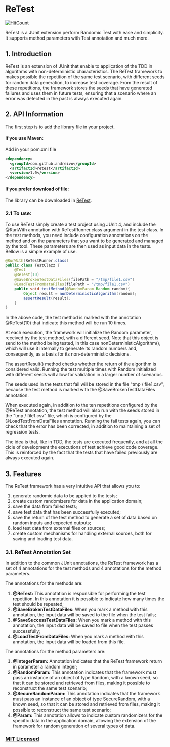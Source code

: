 # ReTest

[![HitCount](http://hits.dwyl.io/andreivo/restest.svg)](http://hits.dwyl.io/andreivo/retest)

ReTest is a JUnit extension perform Randomic Test with ease and simplicity. It supports method parameters with Test annotation and much more.

## 1.	Introduction
ReTest is an extension of JUnit that enable to application of the TDD in algorithms with non-deterministic characteristics.
The ReTest framework to makes possible the repetition of the same test scenario, with different seeds for random data generation, to increase test coverage. From the result of these repetitions, the framework stores the seeds that have generated failures and uses them in future tests, ensuring that a scenario where an error was detected in the past is always executed again.

## 2.	API Information

The first step is to add the library file in your project.

#### If you use Maven:
Add in your pom.xml file
```xml
<dependency>
  <groupId>com.github.andreivo</groupId>
  <artifactId>retest</artifactId>
  <version>1.0</version>
</dependency>
```
#### If you prefer download of file:
The library can be downloaded in [ReTest](https://oss.sonatype.org/content/groups/staging/com/github/andreivo/retest/1.0/).

### 2.1 To use:
To use ReTest simply create a test project using JUnit 4, and include the @RunWith annotation with ReTestRunner.class argument in the test class.
In the test methods, you need include configuration annotations on the method and on the parameters that you want to be generated and managed by the tool. These parameters are then used as input data in the tests. Bellow is a simple example of use.

```java
@RunWith(ReTestRunner.class)
public class TestClazz {
	@Test
	@ReTest(10)
	@SaveBrokenTestDataFiles(filePath = "/tmp/file1.csv")
	@LoadTestFromDataFiles(filePath = "/tmp/file1.csv")
	public void testMethod(@RandomParam Random random){
		Object result = nonDeterministicAlgorithm(random);
		assertResult(result);
	}
}
```
In the above code, the test method is marked with the annotation @ReTest(10) that indicate this method will be run 10 times. 

At each execution, the framework will initialize the Random parameter, received by the test method, with a different seed. Note that this object is send to the method being tested, in this case nonDeterministicAlgorithm(), which will use it internally to generate its random numbers and, consequently, as a basis for its non-deterministic decisions. 

The assertResult() method checks whether the return of the algorithm is considered valid. Running the test multiple times with Random initialized with different seeds will allow for validation in a larger number of scenarios.

The seeds used in the tests that fail will be stored in the file "tmp / file1.csv", because the test method is marked with the @SaveBrokenTestDataFiles annotation.

When executed again, in addition to the ten repetitions configured by the @ReTest annotation, the test method will also run with the seeds stored in the "tmp / file1.csv" file, which is configured by the @LoadTestFromDataFiles annotation. Running the fail tests again, you can check that the error has been corrected, in addition to maintaining a set of regression tests.

The idea is that, like in TDD, the tests are executed frequently, and at all the cicle of development the executions of test achieve good code coverage. This is reinforced by the fact that the tests that have failed previously are always executed again.

## 3.	Features
The ReTest framework has a very intuitive API that allows you to:

1. generate randomic data to be applied to the tests;
2. create custom randomizers for data in the application domain;
3. save the data from failed tests;
4. save test data that has been successfully executed;
5. save the return of the test method to generate a set of data based on random inputs and expected outputs;
6. load test data from external files or sources;
7. create custom mechanisms for handling external sources, both for saving and loading test data.

### 3.1.	ReTest Annotation Set

In addition to the common JUnit annotations, the ReTest framework has a set of 4 annotations for the test methods and 4 annotations for the method parameters.

The annotations for the methods are:

1. **@ReTest:** This annotation is responsible for performing the test repetition. In this annotation it is possible to indicate how many times the test should be repeated;
2. **@SaveBrokenTestDataFiles:** When you mark a method with this annotation, the input data will be saved to the file when the test fails;
3. **@SaveSuccessTestDataFiles:** When you mark a method with this annotation, the input data will be saved to file when the test passes successfully;
4. **@LoadTestFromDataFiles:** When you mark a method with this annotation, the input data will be loaded from this file.

The annotations for the method parameters are:

1. **@IntegerParam:** Annotation indicates that the ReTest framework return in parameter a random integer;
2. **@RandomParam:** This annotation indicates that the framework must pass an instance of an object of type Random, with a known seed, so that it can be stored and retrieved from files, making it possible to reconstruct the same test scenario;
3. **@SecureRandomParam:** This annotation indicates that the framework must pass an instance of an object of type SecureRandom, with a known seed, so that it can be stored and retrieved from files, making it possible to reconstruct the same test scenario;
4. **@Param:** This annotation allows to indicate custom randomizers for the specific data in the application domain, allowing the extension of the framework for random generation of several types of data.


### [MIT Licensed](LICENSE)
